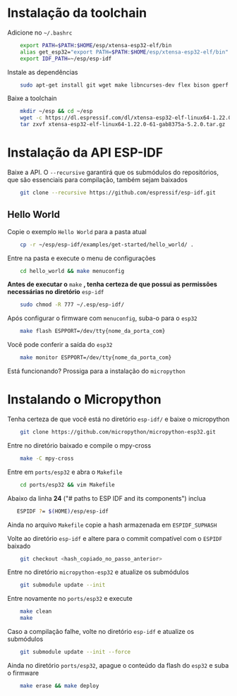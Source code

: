 # Instalação da toolchain

Adicione no `~/.bashrc`

``` bash
    export PATH=$PATH:$HOME/esp/xtensa-esp32-elf/bin
    alias get_esp32="export PATH=$PATH:$HOME/esp/xtensa-esp32-elf/bin"
    export IDF_PATH=~/esp/esp-idf
```

Instale as dependências

``` bash
    sudo apt-get install git wget make libncurses-dev flex bison gperf python python-serial
```

Baixe a toolchain

``` bash
    mkdir ~/esp && cd ~/esp
    wget -c https://dl.espressif.com/dl/xtensa-esp32-elf-linux64-1.22.0-61-gab8375a-5.2.0.tar.gz
    tar zxvf xtensa-esp32-elf-linux64-1.22.0-61-gab8375a-5.2.0.tar.gz
```

# Instalação da API ESP-IDF

Baixe a API. O `--recursive` garantirá que os submódulos do repositórios, que são essenciais para compilação, também sejam baixados

``` bash
    git clone --recursive https://github.com/espressif/esp-idf.git
```

## Hello World

Copie o exemplo `Hello World` para a pasta atual
```bash
    cp -r ~/esp/esp-idf/examples/get-started/hello_world/ .
``` 

Entre na pasta e execute o menu de configurações
```bash
    cd hello_world && make menuconfig
```

__Antes de executar o__ `make` __, tenha certeza de que possui as permissões necessárias no diretório__ `esp-idf`
```bash
    sudo chmod -R 777 ~/.esp/esp-idf/
```

Após configurar o firmware com `menuconfig`, suba-o para o `esp32`
```bash
    make flash ESPPORT=/dev/tty{nome_da_porta_com}
```

Você pode conferir a saída do `esp32`
``` bash
    make monitor ESPPORT=/dev/tty{nome_da_porta_com}
```

Está funcionando? Prossiga para a instalação do `micropython`

# Instalando o Micropython

Tenha certeza de que você está no diretório `esp-idf/` e baixe o micropython
```bash
    git clone https://github.com/micropython/micropython-esp32.git
```

Entre no diretório baixado e compile o mpy-cross
```bash
    make -C mpy-cross
```

Entre em `ports/esp32` e abra o `Makefile`
```bash
    cd ports/esp32 && vim Makefile
```

Abaixo da linha **24** ("# paths to ESP IDF and its components") inclua
```bash
   ESPIDF ?= $(HOME)/esp/esp-idf
```

Ainda no arquivo `Makefile` copie a hash armazenada em `ESPIDF_SUPHASH`


Volte ao diretório `esp-idf` e altere para o commit compatível com o `ESPIDF` baixado
```bash
    git checkout <hash_copiado_no_passo_anterior>
```

Entre no diretório `micropython-esp32` e atualize os submódulos
```bash
    git submodule update --init
```

Entre novamente no `ports/esp32` e execute
```bash
    make clean 
    make
```

Caso a compilação falhe, volte no diretório `esp-idf` e atualize os submódulos
```bash
    git submodule update --init --force
```

Ainda no diretório `ports/esp32`, apague o conteúdo da flash do `esp32` e suba o firmware
```bash
    make erase && make deploy
```
